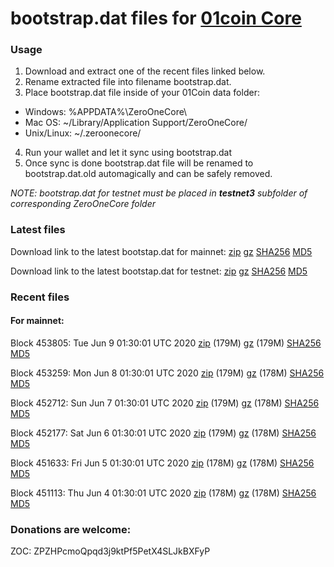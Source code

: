 # bootstrap.dat files for [01coin Core](https://01coin.io)

### Usage

1. Download and extract one of the recent files linked below.
2. Rename extracted file into filename bootstrap.dat.
3. Place bootstrap.dat file inside of your 01Coin data folder:
 - Windows: %APPDATA%\ZeroOneCore\
 - Mac OS: ~/Library/Application Support/ZeroOneCore/
 - Unix/Linux: ~/.zeroonecore/
4. Run your wallet and let it sync using bootstrap.dat
5. Once sync is done bootstrap.dat file will be renamed to bootstrap.dat.old automagically and can be safely removed.

_NOTE: bootstrap.dat for testnet must be placed in **testnet3** subfolder of corresponding ZeroOneCore folder_

### Latest files
Download link to the latest bootstap.dat for mainnet: [zip](https://files.01coin.io/mainnet/bootstrap.dat.zip) [gz](https://files.01coin.io/mainnet/bootstrap.dat.tar.gz) [SHA256](https://files.01coin.io/mainnet/sha256.txt) [MD5](https://files.01coin.io/mainnet/md5.txt)

Download link to the latest bootstap.dat for testnet: [zip](https://files.01coin.io/testnet/bootstrap.dat.zip) [gz](https://files.01coin.io/testnet/bootstrap.dat.tar.gz) [SHA256](https://files.01coin.io/testnet/sha256.txt) [MD5](https://files.01coin.io/testnet/md5.txt)

### Recent files

#### For mainnet:

Block 453805: Tue Jun  9 01:30:01 UTC 2020 [zip](https://files.01coin.io/mainnet/2020-06-09/bootstrap.dat.zip) (179M) [gz](https://files.01coin.io/mainnet/2020-06-09/bootstrap.dat.tar.gz) (179M) [SHA256](https://files.01coin.io/mainnet/2020-06-09/sha256.txt) [MD5](https://files.01coin.io/mainnet/2020-06-09/md5.txt)

Block 453259: Mon Jun  8 01:30:01 UTC 2020 [zip](https://files.01coin.io/mainnet/2020-06-08/bootstrap.dat.zip) (179M) [gz](https://files.01coin.io/mainnet/2020-06-08/bootstrap.dat.tar.gz) (178M) [SHA256](https://files.01coin.io/mainnet/2020-06-08/sha256.txt) [MD5](https://files.01coin.io/mainnet/2020-06-08/md5.txt)

Block 452712: Sun Jun  7 01:30:01 UTC 2020 [zip](https://files.01coin.io/mainnet/2020-06-07/bootstrap.dat.zip) (179M) [gz](https://files.01coin.io/mainnet/2020-06-07/bootstrap.dat.tar.gz) (178M) [SHA256](https://files.01coin.io/mainnet/2020-06-07/sha256.txt) [MD5](https://files.01coin.io/mainnet/2020-06-07/md5.txt)

Block 452177: Sat Jun  6 01:30:01 UTC 2020 [zip](https://files.01coin.io/mainnet/2020-06-06/bootstrap.dat.zip) (179M) [gz](https://files.01coin.io/mainnet/2020-06-06/bootstrap.dat.tar.gz) (178M) [SHA256](https://files.01coin.io/mainnet/2020-06-06/sha256.txt) [MD5](https://files.01coin.io/mainnet/2020-06-06/md5.txt)

Block 451633: Fri Jun  5 01:30:01 UTC 2020 [zip](https://files.01coin.io/mainnet/2020-06-05/bootstrap.dat.zip) (178M) [gz](https://files.01coin.io/mainnet/2020-06-05/bootstrap.dat.tar.gz) (178M) [SHA256](https://files.01coin.io/mainnet/2020-06-05/sha256.txt) [MD5](https://files.01coin.io/mainnet/2020-06-05/md5.txt)

Block 451113: Thu Jun  4 01:30:01 UTC 2020 [zip](https://files.01coin.io/mainnet/2020-06-04/bootstrap.dat.zip) (178M) [gz](https://files.01coin.io/mainnet/2020-06-04/bootstrap.dat.tar.gz) (178M) [SHA256](https://files.01coin.io/mainnet/2020-06-04/sha256.txt) [MD5](https://files.01coin.io/mainnet/2020-06-04/md5.txt)


### Donations are welcome:

ZOC: ZPZHPcmoQpqd3j9ktPf5PetX4SLJkBXFyP
